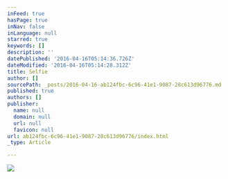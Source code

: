 ```yaml
---
inFeed: true
hasPage: true
inNav: false
inLanguage: null
starred: true
keywords: []
description: ''
datePublished: '2016-04-16T05:14:36.726Z'
dateModified: '2016-04-16T05:14:28.312Z'
title: Selfie
author: []
sourcePath: _posts/2016-04-16-ab124fbc-6c96-41e1-9087-28c613d96776.md
published: true
authors: []
publisher:
  name: null
  domain: null
  url: null
  favicon: null
url: ab124fbc-6c96-41e1-9087-28c613d96776/index.html
_type: Article

---
```

![](https://s3-us-west-2.amazonaws.com/the-grid-img/p/f9815c596e7c7bd93474e54e73cd841474b055f0.jpg)